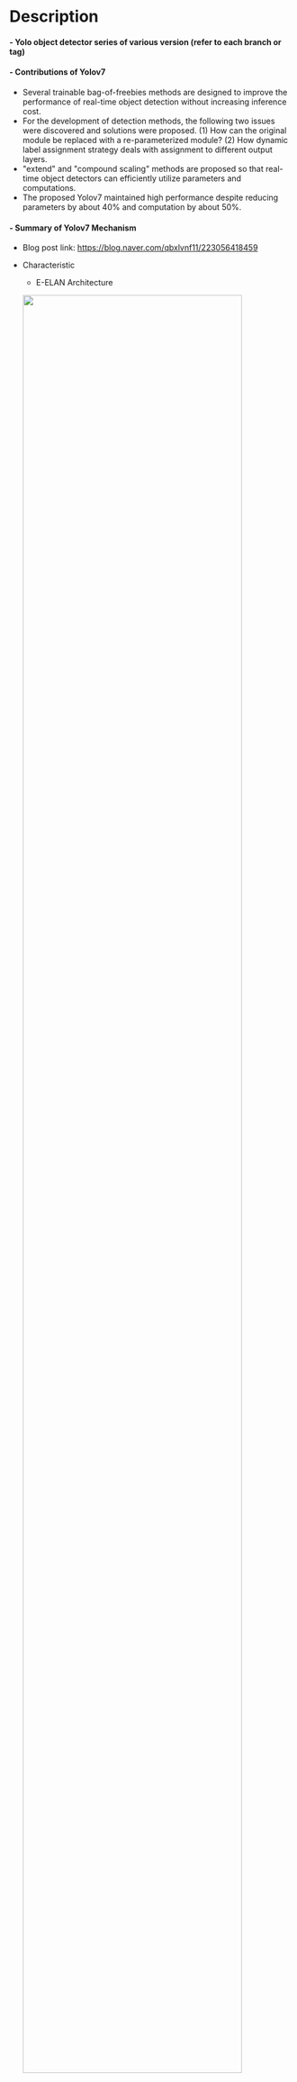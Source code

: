 Description
=============

#### - Yolo object detector series of various version (refer to each branch or tag)

#### - Contributions of Yolov7
  - Several trainable bag-of-freebies methods are designed to improve the performance of real-time object detection without increasing inference cost.
  - For the development of detection methods, the following two issues were discovered and solutions were proposed. (1) How can the original module be replaced with a re-parameterized module? (2) How dynamic label assignment strategy deals with assignment to different output layers.
  - "extend" and "compound scaling" methods are proposed so that real-time object detectors can efficiently utilize parameters and computations.
  - The proposed Yolov7 maintained high performance despite reducing parameters by about 40% and computation by about 50%.

#### - Summary of Yolov7 Mechanism
  - Blog post link: https://blog.naver.com/qbxlvnf11/223056418459
  - Characteristic
    - E-ELAN Architecture

    <img src="https://user-images.githubusercontent.com/52263269/228470825-01baf4f0-c06f-480b-8e64-003f99ab17f4.png" width="90%"></img>

    - Model Scaling for Concatenation-Based Model Architecture

    <img src="https://user-images.githubusercontent.com/52263269/228469230-30ff0446-7d33-4cb8-8511-7a466a16b890.png" width="90%"></img>

    - Planned re-parameterized convolution

    <img src="https://user-images.githubusercontent.com/52263269/228472239-500dc738-de9d-433a-a554-d723326d7794.png" width="50%"></img>

    - Coarse for auxiliary and fine for lead loss

    <img src="https://user-images.githubusercontent.com/52263269/228472541-7494916c-7743-4c5a-888e-aebcb4bfb99c.png" width="90%"></img>


Contents
=============

#### - Modify Yolov7 code in [Yolov7 official repository](https://github.com/WongKinYiu/yolov7) to make object detector optimize for human detection (jointly learning of CrowdHuman, Safety Helmet Dataset)

#### - Yolov7 Train/Fine-tune/Validate/Inference
  - Train & Fine-tune Yolov7 model
    - Fine-tune with custom human detection dataset: jointly learning of CrowdHuman, Safety Helmet Dataset (refet to cache_labels method in '/utils/dataset.py')
    - Caution! OTA (Optimal Transport Assignment for Object Detection) loss likeyly to cause GPU memory overflow when maximum length of label is very long (e.g. 782 in CrowdHuman)
    - This problem can be addressed by modifying the parameters of the configuration file to limit the maximum length of label or not use OTA loss.
      - Limiting the maximum length of label: e.g. set 'cut_max_len' parameter as 200 in human_custom.yaml
      - Not use OTA loss: e.g. set 'loss_ota' parameter as 1 in hyp.scratch.human_custom.yaml

  - Test & Inference Yolov7 model
    - Test: Confusion Matrix, F1/PR/P/R Curve etc.
    - Inference: Detect objects in image
    
  <img src="https://user-images.githubusercontent.com/52263269/228701002-7795546e-caa8-4667-9409-a1ec6e161a58.jpg" width="45%"></img> 
  <img src="https://user-images.githubusercontent.com/52263269/228700447-7c625fa1-09ba-4982-a233-c0631c31d25b.jpg" width="45%"></img>

  <img src="https://user-images.githubusercontent.com/52263269/228702551-36043d61-931d-4322-ac20-112d7f6cf3ad.jpg" width="45%"></img> 
  <img src="https://user-images.githubusercontent.com/52263269/228702485-8784d840-e686-4492-9c08-a7207500ced3.jpg" width="45%"></img>

#### - Convert & Inference Yolov7 TensorRT Engine
- Convert Yolov7 Pytorch weigths to TensorRT engine: FP16, INT8 calibration
- Faster inference of Yolov7 TensorRT engine

#### - Config files
- Build config for joint learning of two human dataset

Docker Environments
=============

#### - Pull docker environment

```
docker pull qbxlvnf11docker/yolov7_tensorrt
```

#### - Run docker environment

```
nvidia-docker run -it --gpus all --name yolov7_tensorrt --shm-size=64G -p 8844:8844 -e GRANT_SUDO=yes --user root -v {data_folder}:/workspace/data -v {yolov7_folder}:/workspace/yolov7 -w /workspace/yolov7 qbxlvnf11docker/yolov7_tensorrt bash
```

How to use
=============


#### - Train Yolov7: Pre-Train or Fine-Tuning
  - COCO pretrained: P5 & P6

  ```
  python train.py --workers 8 --device 0 --batch-size 16 --data data/coco_custom.yaml --img 640 640 --cfg cfg/training/yolov7.yaml --weights '' --name yolov7-coco-custom --hyp data/hyp.scratch.custom.yaml --epochs 300
  ```
  
  ```
  python train_aux.py --workers 8 --device 0 --batch-size 8 --data data/coco_custom.yaml --img 640 640 --cfg cfg/training/yolov7-w6.yaml --weights '' --name yolov7-w6-coco-custom --hyp data/hyp.scratch.custom.yaml --epochs 300
  ```

  - COCO pretrained + Custom Human Detection Dataset Fine-Tune: P5 & P6

  ```
  python train.py --workers 8 --device 0 --batch-size 16 --data data/human_custom.yaml --img 640 640 --cfg cfg/training/yolov7-custom.yaml --weights ./weights/yolov7.pt --name yolov7-human-custom --hyp data/hyp.scratch.human_custom.yaml --epochs 100
  ```

  ```
  python train_aux.py --workers 8 --device 0 --batch-size 2 --data data/human_w6_custom.yaml --img 640 640 --cfg cfg/training/yolov7-w6-custom.yaml --weights ./weights/yolov7-w6.pt --name yolov7-w6-human-custom --hyp data/hyp.scratch.human_custom.yaml --epochs 100
  ```

#### - Test Yolov7: Confusion Matrix, F1/PR/P/R Curve etc.
  - COCO pretrained Weights

  ```
  python test.py --data data/coco_custom.yaml --img 640 --batch 16 --conf 0.001 --iou 0.65 --device 0 --weights ./weights/yolov7.pt --name yolov7_coco_val --no-trace
  ```
  
  - COCO pretrained + Custom Human Detection Dataset Fine-Tune Weights

  ```
  python test.py --data data/human_custom.yaml --img 640 --batch 16 --conf 0.001 --iou 0.65 --device 0 --weights ./weights/yolov7_human.pt --name yolov7_human_val --no-trace
  ```

#### - Building Yolov7 ONNX
  - For inference: add '--max-wh 640'
  - COCO pretrained Weights

  ```
  python export_onnx.py --weights ./weights/yolov7.pt --grid --end2end --simplify --topk-all 100 --iou-thres 0.65 --conf-thres 0.35 --img-size 640 640
  ```
  
  - COCO pretrained + Custom Human Detection Dataset Fine-Tune Weights

  ```
  python export_onnx.py --weights ./weights/yolov7_human.pt --grid --end2end --simplify --topk-all 100 --iou-thres 0.65 --conf-thres 0.35 --img-size 640 640
  ```

#### - Building Yolov7 FP16 TensorRT Engines (ONNX to TensorRT)
  - Clone tensorrt-python reposit
  
  ```
  git clone https://github.com/Linaom1214/tensorrt-python.git
  ```
  
  - COCO pretrained ONNX

  ```
  python ./tensorrt-python/export_trt.py -o ./weights/yolov7.onnx -e ./weights/yolov7_FP16.trt -p fp16
  ```
  
  - COCO pretrained + Custom Human Detection Dataset Fine-Tune ONNX
  
  ```
  python ./tensorrt-python/export_trt.py -o ./weights/yolov7_human.onnx -e ./weights/yolov7_human_FP16.trt -p fp16
  ```

#### - Building Yolov7 INT8 Calibration TensorRT Engines (ONNX to TensorRT)
  - Clone tensorrt-python reposit
  
  ```
  git clone https://github.com/Linaom1214/tensorrt-python.git
  ```
  
  - COCO pretrained ONNX

  ```
  python ./tensorrt-python/export_trt.py -o ./weights/yolov7.onnx -e ./weights/yolov7_INT8.trt -p int8 --calib_input ./samples/images --calib_cache ./weights/calibration.cache
  ```
  
  - COCO pretrained + Custom Human Detection Dataset Fine-Tune ONNX
  
  ```
  python ./tensorrt-python/export_trt.py -o ./weights/yolov7_human.onnx -e ./weights/yolov7_human_INT8.trt -p int8 --calib_input ./samples/images --calib_cache ./weights/calibration.cache
  ```

#### - Pytorch Inference: detecting object with pretrained Yolov7
  - COCO pretrained Weights

  ```
  python detect.py --weights ./weights/yolov7.pt --conf 0.25 --img-size 640 --source samples/images/horses.jpg --no-trace
  ```
  
  - COCO pretrained + Custom Human Detection Dataset Fine-Tune Weights
  
  ```
  python detect.py --weights ./weights/yolov7_human.pt --conf 0.4 --img-size 640 --source samples/images/1066405,2bfbf000c47880b7.jpg --no-trace
  ```

#### - ONNX Inference: detecting object with Yolov7 ONNX
  - COCO pretrained ONNX
  
  ```
  python detect.py --onnx-inf --onnx-path ./weights/yolov7.onnx --weights ./weights/yolov7.pt --conf 0.25 --img-size 640 --source samples/images/horses.jpg --no-trace
  ```

  - COCO pretrained + Custom Human Detection Dataset Fine-Tune ONNX

  ```
  python detect.py --onnx-inf --onnx-path ./weights/yolov7_human.onnx --weights ./weights/yolov7_human.pt --conf 0.4 --img-size 640 --source samples/images/1066405,2bfbf000c47880b7.jpg --no-trace
  ```

#### - FP16 TRT Inference: detecting object with Yolov7 FP16 TensorRT engine
  - COCO pretrained TRT
  
  ```
  python detect.py --trt-inf --trt-engine-path ./weights/yolov7_FP16.trt --weights ./weights/yolov7.pt --conf 0.25 --img-size 640 --source samples/images/horses.jpg --no-trace
  ```

  - COCO pretrained + Custom Human Detection Dataset Fine-Tune TRT

  ```
  python detect.py --trt-inf --trt-engine-path ./weights/yolov7_human_FP16.trt --weights ./weights/yolov7_human.pt --conf 0.25 --img-size 640 --source samples/images/1066405,2bfbf000c47880b7.jpg --no-trace
  ```

#### - INT8 TRT Inference: detecting object with Yolov7 INT8 Calibration TensorRT engine
  - COCO pretrained TRT
  
  ```
  python detect.py --trt-inf --trt-engine-path ./weights/yolov7_INT8.trt --weights ./weights/yolov7.pt --conf 0.25 --img-size 640 --source samples/images/horses.jpg --no-trace
  ```

  - COCO pretrained + Custom Human Detection Dataset Fine-Tune TRT

  ```
  python detect.py --trt-inf --trt-engine-path ./weights/yolov7_human_INT8.trt --weights ./weights/yolov7_human.pt --conf 0.25 --img-size 640 --source samples/images/1066405,2bfbf000c47880b7.jpg --no-trace
  ```

Download Weights & TensorRT Engine
=============

#### - Download COCO pretrained weights of Yolov7

https://github.com/WongKinYiu/yolov7

#### - Download fine-tuned weights and TensorRT engine of Yolov7
  - Password: 1234
  
http://naver.me/5bdUjMvg

Public Datasets for Building Custom Human Detection Dataset
=============

#### - Data path list txt
  - Train: './data/train_total_data_path_list.txt'
  - Valid: './data/valid_total_data_path_list.txt'

#### - Crowd Human Dataset

https://www.crowdhuman.org/

https://www.crowdhuman.org/download.html

#### - Safety Helmet detection with Extended Labels (SHEL) Dataset

https://data.mendeley.com/datasets/9rcv8mm682/2

References
=============

#### - Yolov7 paper
```
@article{Yolov7,
  title={YOLOv7: Trainable bag-of-freebies sets new state-of-the-art for real-time object detectors},
  author={Chien-Yao Wang, Alexey Bochkovskiy, and Hong-Yuan Mark Liao Institute of Information Science, Academia Sinica, Taiwan},
  journal = {arXiv},
  year={2022}
}
```

#### - Yolov7 Pytorch & TensorRT

https://github.com/WongKinYiu/yolov7

#### - torch2trt

https://github.com/NVIDIA-AI-IOT/torch2trt

Author
=============

#### - LinkedIn: https://www.linkedin.com/in/taeyong-kong-016bb2154

#### - Blog URL: https://blog.naver.com/qbxlvnf11

#### - Email: qbxlvnf11@google.com, qbxlvnf11@naver.com
